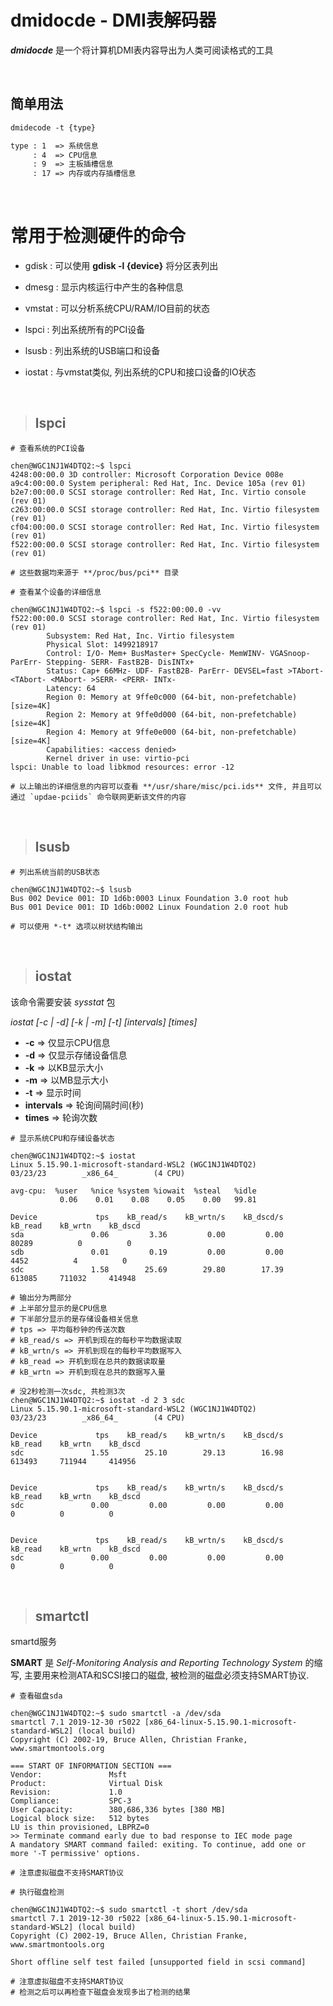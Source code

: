 # dmidocde - DMI表解码器

***dmidocde*** 是一个将计算机DMI表内容导出为人类可阅读格式的工具

</br>

## 简单用法

```txt
dmidecode -t {type}

type : 1  => 系统信息
     : 4  => CPU信息
     : 9  => 主板插槽信息
     : 17 => 内存或内存插槽信息
```

</br>

# 常用于检测硬件的命令

- gdisk : 可以使用 **gdisk -l {device}** 将分区表列出

- dmesg : 显示内核运行中产生的各种信息

- vmstat : 可以分析系统CPU/RAM/IO目前的状态

- lspci : 列出系统所有的PCI设备

- lsusb : 列出系统的USB端口和设备

- iostat : 与vmstat类似, 列出系统的CPU和接口设备的IO状态

</br>

> ## lspci


```shell
# 查看系统的PCI设备

chen@WGC1NJ1W4DTQ2:~$ lspci
4248:00:00.0 3D controller: Microsoft Corporation Device 008e
a9c4:00:00.0 System peripheral: Red Hat, Inc. Device 105a (rev 01)
b2e7:00:00.0 SCSI storage controller: Red Hat, Inc. Virtio console (rev 01)
c263:00:00.0 SCSI storage controller: Red Hat, Inc. Virtio filesystem (rev 01)
cf04:00:00.0 SCSI storage controller: Red Hat, Inc. Virtio filesystem (rev 01)
f522:00:00.0 SCSI storage controller: Red Hat, Inc. Virtio filesystem (rev 01)

# 这些数据均来源于 **/proc/bus/pci** 目录
```

```shell
# 查看某个设备的详细信息

chen@WGC1NJ1W4DTQ2:~$ lspci -s f522:00:00.0 -vv
f522:00:00.0 SCSI storage controller: Red Hat, Inc. Virtio filesystem (rev 01)
        Subsystem: Red Hat, Inc. Virtio filesystem
        Physical Slot: 1499218917
        Control: I/O- Mem+ BusMaster+ SpecCycle- MemWINV- VGASnoop- ParErr- Stepping- SERR- FastB2B- DisINTx+
        Status: Cap+ 66MHz- UDF- FastB2B- ParErr- DEVSEL=fast >TAbort- <TAbort- <MAbort- >SERR- <PERR- INTx-
        Latency: 64
        Region 0: Memory at 9ffe0c000 (64-bit, non-prefetchable) [size=4K]
        Region 2: Memory at 9ffe0d000 (64-bit, non-prefetchable) [size=4K]
        Region 4: Memory at 9ffe0e000 (64-bit, non-prefetchable) [size=4K]
        Capabilities: <access denied>
        Kernel driver in use: virtio-pci
lspci: Unable to load libkmod resources: error -12

# 以上输出的详细信息的内容可以查看 **/usr/share/misc/pci.ids** 文件, 并且可以通过 `updae-pciids` 命令联网更新该文件的内容
```

</br>

> ## lsusb

```shell
# 列出系统当前的USB状态

chen@WGC1NJ1W4DTQ2:~$ lsusb
Bus 002 Device 001: ID 1d6b:0003 Linux Foundation 3.0 root hub
Bus 001 Device 001: ID 1d6b:0002 Linux Foundation 2.0 root hub

# 可以使用 *-t* 选项以树状结构输出
```


</br>

> ## iostat

该命令需要安装 *sysstat* 包

*iostat [-c | -d] [-k | -m] [-t] [intervals] [times]*
- **-c** => 仅显示CPU信息
- **-d** => 仅显示存储设备信息
- **-k** => 以KB显示大小
- **-m** => 以MB显示大小
- **-t** => 显示时间
- **intervals** => 轮询间隔时间(秒)
- **times** => 轮询次数

```shell
# 显示系统CPU和存储设备状态

chen@WGC1NJ1W4DTQ2:~$ iostat
Linux 5.15.90.1-microsoft-standard-WSL2 (WGC1NJ1W4DTQ2)         03/23/23        _x86_64_        (4 CPU)

avg-cpu:  %user   %nice %system %iowait  %steal   %idle
           0.06    0.01    0.08    0.05    0.00   99.81

Device             tps    kB_read/s    kB_wrtn/s    kB_dscd/s    kB_read    kB_wrtn    kB_dscd
sda               0.06         3.36         0.00         0.00      80289          0          0
sdb               0.01         0.19         0.00         0.00       4452          4          0
sdc               1.58        25.69        29.80        17.39     613085     711032     414948

# 输出分为两部分
# 上半部分显示的是CPU信息
# 下半部分显示的是存储设备相关信息
# tps => 平均每秒钟的传送次数
# kB_read/s => 开机到现在的每秒平均数据读取
# kB_wrtn/s => 开机到现在的每秒平均数据写入
# kB_read => 开机到现在总共的数据读取量
# kB_wrtn => 开机到现在总共的数据写入量
```

```shell
# 没2秒检测一次sdc, 共检测3次
chen@WGC1NJ1W4DTQ2:~$ iostat -d 2 3 sdc
Linux 5.15.90.1-microsoft-standard-WSL2 (WGC1NJ1W4DTQ2)         03/23/23        _x86_64_        (4 CPU)

Device             tps    kB_read/s    kB_wrtn/s    kB_dscd/s    kB_read    kB_wrtn    kB_dscd
sdc               1.55        25.10        29.13        16.98     613493     711944     414956


Device             tps    kB_read/s    kB_wrtn/s    kB_dscd/s    kB_read    kB_wrtn    kB_dscd
sdc               0.00         0.00         0.00         0.00          0          0          0


Device             tps    kB_read/s    kB_wrtn/s    kB_dscd/s    kB_read    kB_wrtn    kB_dscd
sdc               0.00         0.00         0.00         0.00          0          0          0
```

</br>

> ## smartctl

smartd服务

**SMART** 是 *Self-Monitoring Analysis and Reporting Technology System* 的缩写, 主要用来检测ATA和SCSI接口的磁盘, 被检测的磁盘必须支持SMART协议.

```shell
# 查看磁盘sda

chen@WGC1NJ1W4DTQ2:~$ sudo smartctl -a /dev/sda
smartctl 7.1 2019-12-30 r5022 [x86_64-linux-5.15.90.1-microsoft-standard-WSL2] (local build)
Copyright (C) 2002-19, Bruce Allen, Christian Franke, www.smartmontools.org

=== START OF INFORMATION SECTION ===
Vendor:               Msft
Product:              Virtual Disk
Revision:             1.0
Compliance:           SPC-3
User Capacity:        380,686,336 bytes [380 MB]
Logical block size:   512 bytes
LU is thin provisioned, LBPRZ=0
>> Terminate command early due to bad response to IEC mode page
A mandatory SMART command failed: exiting. To continue, add one or more '-T permissive' options.

# 注意虚拟磁盘不支持SMART协议
```

```shell
# 执行磁盘检测

chen@WGC1NJ1W4DTQ2:~$ sudo smartctl -t short /dev/sda
smartctl 7.1 2019-12-30 r5022 [x86_64-linux-5.15.90.1-microsoft-standard-WSL2] (local build)
Copyright (C) 2002-19, Bruce Allen, Christian Franke, www.smartmontools.org

Short offline self test failed [unsupported field in scsi command]

# 注意虚拟磁盘不支持SMART协议
# 检测之后可以再检查下磁盘会发现多出了检测的结果
```
